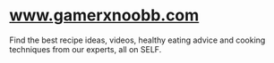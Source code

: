 # www.gamerxnoobb.com
Find the best recipe ideas, videos, healthy eating advice and cooking techniques from our experts, all on SELF.
